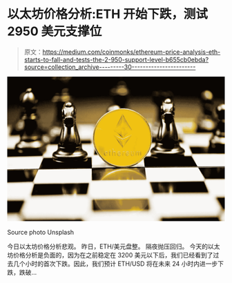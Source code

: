# 以太坊价格分析:ETH 开始下跌，测试 2950 美元支撑位

> 原文：<https://medium.com/coinmonks/ethereum-price-analysis-eth-starts-to-fall-and-tests-the-2-950-support-level-b655cb0ebda?source=collection_archive---------30----------------------->

![](img/173a247de7c35c71767366363f4bacf8.png)

Source photo Unsplash

今日以太坊价格分析悲观。
昨日，ETH/美元盘整。
隔夜抛压回归。
今天的以太坊价格分析是负面的，因为在之前稳定在 3200 美元以下后，我们已经看到了过去几个小时的首次下跌。因此，我们预计 ETH/USD 将在未来 24 小时内进一步下跌，跌破…